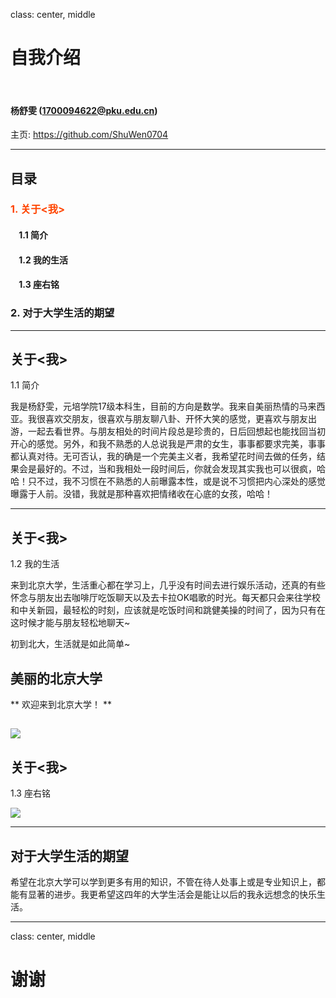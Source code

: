 class: center, middle

# 自我介绍

&nbsp;
&nbsp;

#### 杨舒雯 (1700094622@pku.edu.cn)  

主页: https://github.com/ShuWen0704

---

## 目录

### <font color="orangered">1. 关于<我></font>

#### &nbsp; &nbsp; 1.1 简介
#### &nbsp; &nbsp; 1.2 我的生活
#### &nbsp; &nbsp; 1.3 座右铭

### 2. 对于大学生活的期望



---

## 关于<我>

1.1 简介  

我是杨舒雯，元培学院17级本科生，目前的方向是数学。我来自美丽热情的马来西亚。我很喜欢交朋友，很喜欢与朋友聊八卦、开怀大笑的感觉，更喜欢与朋友出游，一起去看世界。与朋友相处的时间片段总是珍贵的，日后回想起也能找回当初开心的感觉。另外，和我不熟悉的人总说我是严肃的女生，事事都要求完美，事事都认真对待。无可否认，我的确是一个完美主义者，我希望花时间去做的任务，结果会是最好的。不过，当和我相处一段时间后，你就会发现其实我也可以很疯，哈哈！只不过，我不习惯在不熟悉的人前曝露本性，或是说不习惯把内心深处的感觉曝露于人前。没错，我就是那种喜欢把情绪收在心底的女孩，哈哈！

---
  

## 关于<我>  

1.2 我的生活   
 
来到北京大学，生活重心都在学习上，几乎没有时间去进行娱乐活动，还真的有些怀念与朋友出去咖啡厅吃饭聊天以及去卡拉OK唱歌的时光。每天都只会来往学校和中关新园，最轻松的时刻，应该就是吃饭时间和跳健美操的时间了，因为只有在这时候才能与朋友轻松地聊天~  

初到北大，生活就是如此简单~

## 美丽的北京大学

** 欢迎来到北京大学！ **

![](https://timgsa.baidu.com/timg?image&quality=80&size=b9999_10000&sec=1509444161436&di=854f32839a474e30e13134c1cea845b5&imgtype=0&src=http%3A%2F%2Fupload.sgnet.cc%2Fdata%2Fattachement%2Fjpg%2Fsite1%2F20091202%2F00188b8dbc8b0c8010623c.jpg)
---

## 关于<我>  

1.3 座右铭

![](https://ss0.bdstatic.com/70cFuHSh_Q1YnxGkpoWK1HF6hhy/it/u=1800049632,2319389146&fm=27&gp=0.jpg)

---

## 对于大学生活的期望

希望在北京大学可以学到更多有用的知识，不管在待人处事上或是专业知识上，都能有显著的进步。我更希望这四年的大学生活会是能让以后的我永远想念的快乐生活。

---
class: center, middle

# 谢谢
